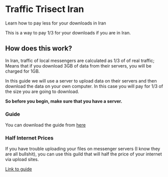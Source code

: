# Traffic Trisect Iran
Learn how to pay less for your downloads in Iran

This is a way to pay 1/3 for your downloads if you are in Iran.

## How does this work?
In Iran, traffic of local messengers are calculated as 1/3 of of real traffic; Means that if you download 3GB of data from their servers, you will be charged for 1GB.

In this guide we will use a server to upload data on their servers and then download the data on your own computer. In this case you will pay for 1/3 of the size you are going to download.

**So before you begin, make sure that you have a server.**
### Guide
You can download the guide from [here](http://www.mediafire.com/folder/b3f2t3rgshm1l/Traffic_Trisect_Iran)
### Half Internet Prices
If you have trouble uploading your files on messenger servers (I know they are all bullshit), you can use this guild that will half the price of your internet via upload sites.

[Link to guide](http://www.mediafire.com/file/df4ogdgld3e6mfj/%25D9%2586%25DB%258C%25D9%2585_%25D8%25A8%25D9%2587%25D8%25A7_%25DA%25A9%25D8%25B1%25D8%25AF%25D9%2586_%25D8%25AF%25D8%25A7%25D9%2586%25D9%2584%25D9%2588%25D8%25AF_%25D9%2587%25D8%25A7%25DB%258C_%25D8%25AE%25D9%2588%25D8%25AF.pdf/file)
